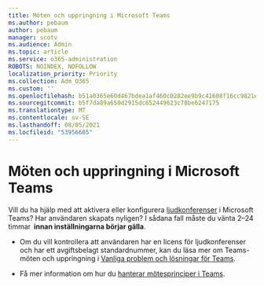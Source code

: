 ```yaml
---
title: Möten och uppringning i Microsoft Teams
ms.author: pebaum
author: pebaum
manager: scotv
ms.audience: Admin
ms.topic: article
ms.service: o365-administration
ROBOTS: NOINDEX, NOFOLLOW
localization_priority: Priority
ms.collection: Adm_O365
ms.custom: ''
ms.openlocfilehash: b51a0365e60d467bdea1af460c0282ee9b9c41608f16cc9821e90f5372c3d928
ms.sourcegitcommit: b5f7da89a650d2915dc652449623c78be6247175
ms.translationtype: MT
ms.contentlocale: sv-SE
ms.lasthandoff: 08/05/2021
ms.locfileid: "53956605"
---
```

# <a name="microsoft-teams-meetings-and-dial-in"></a>Möten och uppringning i Microsoft Teams

Vill du ha hjälp med att aktivera eller konfigurera [ljudkonferenser](https://docs.microsoft.com/microsoftteams/audio-conferencing-in-office-365) i Microsoft Teams? Har användaren skapats nyligen? I sådana fall måste du vänta 2–24 timmar  **innan inställningarna börjar gälla**.

- Om du vill kontrollera att användaren har en licens för ljudkonferenser och har ett avgiftsbelagt standardnummer, kan du läsa mer om Teams-möten och uppringning i [Vanliga problem och lösningar för Teams](https://docs.microsoft.com/microsoftteams/known-issues).

- Få mer information om hur du [hanterar mötesprinciper i Teams](https://docs.microsoft.com/microsoftteams/meeting-policies-in-teams). 

